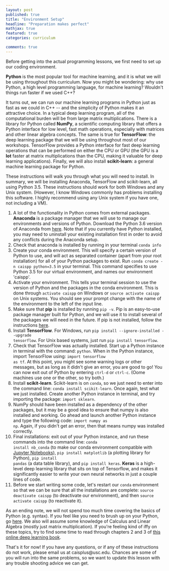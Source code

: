 ```yaml
---
layout: post
published: true
title: "Environment Setup"
headline: "Preparation makes perfect"
mathjax: true
featured: true
categories: curriculum

comments: true
---
```


<p>
  Before getting into the actual programming lessons, we first need to set up our
  coding environment.
</p>

<p>
  <b>Python</b> is the most popular tool for machine learning, and it is what
  we will be using throughout this curriculum. Now you might be wondering: why
  use Python, a high level programming language, for machine learning?
  Wouldn't things run faster if we used C++?
</p>

<p>
  It turns out, we can run our machine learning programs in Python just as fast
  as we could in C++ -- and the simplicity of Python makes it an attractive
  choice. In a typical deep learning program, all of the
  computational burden will be from large matrix multiplications. There is a
  library for Python called <b>NumPy</b>, a scientific computing library that offers a
  Python interface for low level, fast math operations, especially with
  matrices and other linear algebra concepts. The same is true for <b>TensorFlow</b>:
  the deep learning package that we will be using throughout
  most of our workshops. TensorFlow provides a Python
  interface for fast deep learning operations that can be performed on either the CPU
  or GPU (the GPU is a <b>lot</b> faster at matrix multiplications than the
  CPU, making it valuable for deep learning applications). Finally, we will
  also install <b>scikit-learn</b>: a general machine learning package for Python.
</p>

<p>
  These instructions will walk you through what you will need to install. In
  summary, we will be installing Anaconda, TensorFlow and scikit-learn, all using
  Python 3.5. These instructions should work for both Windows and any Unix
  system. (However, I know Windows commonly has problems installing this
  software. I highly recommend using any Unix system if you have one, not
  including a VM).
</p>

1. A lot of the functionality in Python comes from external packages. **Anaconda**
   is a package manager that we will use to manage our environments and
   versions of Python. Download the Python 3.6 version of Anaconda from <a
   href='https://www.anaconda.com/download/'>here</a>. Note that if you currently
   have Python installed, you may need to uninstall your existing installation
   first in order to avoid any conflicts during the Anaconda setup.
2. Check that anaconda is installed by running in your terminal <code class='language-bash'>conda info</code>
3. Create your conda environment. This will specify a certain version of Python to use, and will act as separated container (apart from your root installation) for all of your Python packages to exist. Run <code
   class='language-bash'>conda create -n caispp python=3.5</code> in your
   terminal. This command specifies to use Python 3.5 for our virtual environment,
   and names our environment 'caispp'.
4. Activate your environment. This tells your terminal session to use the
   version of Python and the packages in the conda environment. This is done
   through <code class='language-bash'>activate caispp</code> on Windows or
   <code class='language-bash'>source activate caispp</code> on Unix systems.
   You should see your prompt change with the name of the environment to the
   left of the input line.
5. Make sure that **pip** is installed by running <code class='language-bash'>pip
   -v</code>. Pip is an easy-to-use package manager built for Python, and we will use it to install several of the packages we will need in the future.
   If pip is not installed, follow the instructions <a
   href='https://pip.pypa.io/en/stable/installing/'>here</a>.
6. Install **TensorFlow**. For Windows, run <code class='language-bash'>pip install --ignore-installed --upgrade tensorflow</code>. For Unix based systems, just run <code class='language-bash'>pip install tensorflow</code>.
7. Check that TensorFlow was actually installed. Start up a Python instance in terminal with
   the command:
   <code class='language-bash'>python</code>. When in the Python instance, import TensorFlow using: <code class='language-python'>import tensorflow as tf</code>. At this point,
   you might see some warning logs or other messages, but as long as it didn't
   give an error, you are good to go! You can now exit out of Python by entering `ctrl-d` or `ctrl-c`. (Oome machines use one or the other, so try both.)
8. Install **scikit-learn**. Scikit-learn is on `conda`, so we just need to enter into the command line: <code class='language-bash'>conda install scikit-learn</code>. Once again, test what we just installed. Create another Python instance in terminal, and try importing the package: <code class='language-python'>import sklearn</code>.
9. NumPy should have been installed as a dependency of the other packages, but it may be a good idea to
   ensure that numpy is also installed and working. Go ahead and launch another Python instance and
   type the following code: <code class='language-python'>import numpy as np</code>. Again, if you didn't get an error, then that means numpy was installed correctly.
10. Final installations: exit out of your Python instance, and run these commands into the command line: <code class='language-bash'>conda install nb_conda</code> (to make our conda environment compatible with [Jupyter Notebooks](http://jupyter.org/)), <code class='language-bash'>pip install matplotlib</code> (a plotting library for Python), <code class='language-bash'>pip install pandas</code> (a data table library), and <code class='language-bash'>pip install keras</code>. **Keras** is a high-level deep learning library that sits on top of Tensorflow, and makes it significantly easier to write your own neural networks in just a couple lines of code.
11. Before we start writing some code, let's restart our `conda` environment so that we can be sure that all the installations are complete: <code class='language-bash'>source deactivate caispp</code> (to deactivate our environment), and then <code class='language-bash'>source activate caispp</code> (to reactivate it).


<p>
  As an ending note, we will not spend too much time covering the basics of Python (e.g. syntax). If you feel like you need to brush up on your Python, go <a href='https://docs.python.org/3/tutorial/'>here</a>. We also will assume some knowledge of Calculus and Linear Algebra (mostly just matrix multiplication). If you're feeling kind of iffy on these topics, try to find some time to read through chapters 2 and 3 of <a href='http://www.deeplearningbook.org/'>this online deep learning book</a>.
</p>

<p>
  That's it for now! If you have any questions, or if any of these instructions do not work, please email us at caisplus@usc.edu. Chances are some of you will run into the same problems, so we want to update this lesson with any trouble shooting advice we can get.
</p>
